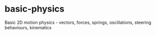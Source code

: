 # basic-physics
Basic 2D motion physics - vectors, forces, springs, oscillations, steering behaviours, kinematics
